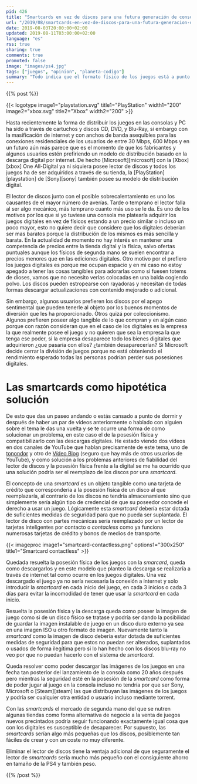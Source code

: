 ```yaml
---
pid: 426
title: "Smartcards en vez de discos para una futura generación de consolas"
url: "/2019/08/smartcards-en-vez-de-discos-para-una-futura-generacion-de-consolas/"
date: 2019-08-03T20:00:00+02:00
updated: 2019-08-11T03:00:00+02:00
language: "es"
rss: true
sharing: true
comments: true
promoted: false
image: "images/ps4.jpg"
tags: ["juegos", "opinion", "planeta-codigo"]
summary: "Todo indica que el formato físico de los juegos está a punto de desaparecer en una futura generación de consolas no muy lejana como ya ha ocurrido en gran medida con la música o los libros. Pero los juegos digitales crean otros problemas que los juegos físicos no tienen y es el motivo por el que algunos usuarios son contrarios a solo los digitales, ¿sería posible solución a los problemas de los juegos físicos y de los digitales? Aquí teorizo sobre este tema y planteo una solución, las _smartcards_."
---
```


{{% post %}}

{{< logotype image1="playstation.svg" title1="PlayStation" width1="200" image2="xbox.svg" title2="Xbox" width2="200" >}}

Hasta recientemente la forma de distribuir los juegos en las consolas y PC ha sido a través de cartuchos y discos CD, DVD, y Blu-Ray, si embargo con la masificación de internet y con anchos de banda asequibles para las conexiones residenciales de los usuarios de entre 30 Mbps, 600 Mbps y en un futuro aún más parece que es el momento de que los fabricantes y algunos usuarios estén prefiriendo un modelo de distribución basado en la descarga digital por internet. De hecho [Microsoft][microsoft] con la [Xbox][xbox] One All-Digital ya ni siquiera posee lector de discos y todos los juegos ha de ser adquiridos a través de su tienda, la [PlayStation][playstation] de [Sony][sony] también posee su modelo de distribución digital.

El lector de discos junto con el posible sobrecalentamiento es uno los causantes de el mayor número de averías. Tarde o temprano el lector falla al ser algo mecánico, más temprano cuanto más uso se le da. Es uno de los motivos por los que si yo tuviese una consola me platearía adquirir los juegos digitales en vez de físicos estando a un precio similar o incluso un poco mayor, esto no quiere decir que considere que los digitales deberían ser mas baratos porque la distribución de los mismos es más sencilla y barata. En la actualidad de momento no hay interés en mantener una competencia de precios entre la tienda digital y la física, salvo ofertas puntuales aunque los físicos de segunda mano se suelen encontrar a precios menores que en las ediciones digitales. Otro motivo por el prefiero los juegos digitales es porque me ocupan espacio y en mi caso no estoy apegado a tener las cosas tangibles para adorarlas como si fuesen totems de dioses, vamos que no necesito verlas colocadas en una balda cogiendo polvo. Los discos pueden estropearse con rayadoras y necesitan de todas formas descargar actualizaciones con contenido mejorado o adicional.

Sin embargo, algunos usuarios prefieren los discos por el apego sentimental que pueden tenerle al objeto por los buenos momentos de diversión que les ha proporcionado. Otros quizá por coleccionismo. Algunos prefieren poseer algo tangible de lo que compran y en algún caso porque con razón consideran que en el caso de los digitales es la empresa la que realmente posee el juego y no quieren que sea la empresa la que tenga ese poder, si la empresa desaparece todo los bienes digitales que adquirieron ¿que pasaría con ellos? ¿también desaparecerían? Si Microsoft decide cerrar la división de juegos porque no está obteniendo el rendimiento esperado todas las personas podrían perder sus posesiones digitales.

# Las smartcards como hipotética solución

De esto que das un paseo andando o estás cansado a punto de dormir y después de haber un par de vídeos anteriormente o hablado con alguien sobre el tema le das una vuelta y se te ocurre una forma de como solucionar un problema, en este caso el de la posesión física y compatibilizarlo con las descargas digitales. He estado viendo dos vídeos en dos canales de YouTube que hablan precisamente de este tema, uno de [tonondor](https://www.youtube.com/watch?v=7mZzJYH4FcE) y otro de [Vídeo Blog](https://www.youtube.com/watch?v=-F-MrmOpMas) (seguro que hay más de otros usuarios de YouTube), y como solución a los problemas anteriores de fiabilidad del lector de discos y la posesión física frente a la digital se me ha ocurrido que una solución podría ser el reemplazo de los discos por una _smartcard_.

El concepto de una _smartcard_ es un objeto tangible como una tarjeta de crédito que correspondería a la posesión física de un disco al que reemplazaría, al contrario de los discos no tendría almacenamiento sino que simplemente sería algún tipo de credencial de que su poseedor concede el derecho a usar un juego. Lógicamente esta _smartcard_ debería estar dotada de suficientes medidas de seguridad para que no pueda ser suplantada. El lector de disco con partes mecánicas sería reemplazado por un lector de tarjetas inteligentes por contacto o _contacless_ como ya funciona numerosas tarjetas de crédito y bonos de medios de transporte.

<div class="media">
    {{< imageproc
        image1="smartcard-contactless.png" options1="300x250" title1="Smartcard contactless" >}}
</div>

Quedada resuelta la posesión física de los juegos con la _smarcard_, queda como descargarlos y en este modelo que planteo la descarga se realizaría a través de internet tal como ocurre en los juegos digitales. Una vez descargado el juego ya no sería necesaria la conexión a internet y solo introducir la _smartcard_ en cada inicio del juego, en cada 3 inicios o cada 3 días para evitar la incomodidad de tener que usar la _smartcard_ en cada inicio.

Resuelta la posesión física y la descarga queda como poseer la imagen de juego como si de un disco físico se tratase y podría ser dando la posibilidad de guardar la imagen instalable de juego en un disco duro externo ya sea en una imagen ISO u otro formato de imagen. Nuevamente tanto la _smartcard_ como la imagen de disco debería estar dotada de suficientes medidas de seguridad para que estos no puedan ser alterados, suplantados o usados de forma ilegítima pero si lo han hecho con los discos blu-ray no veo por que no puedan hacerlo con el sistema de _smartcard_.

Queda resolver como poder descargar las imágenes de los juegos en una fecha tan posterior del lanzamiento de la consola como 20 años después pero mientras la seguridad esté en la posesión de la _smartcard_ como forma de poder jugar al juego en la consola incluso no tendría por que ser Sony, Microsoft o [Steam][steam] las que distribuyan las imágenes de los juegos y podría ser cualquier otra entidad o usuario incluso mediante torrent.

Con las _smartcards_ el mercado de segunda mano del que se nutren algunas tiendas como forma alternativa de negocio a la venta de juegos nuevos precintados podría seguir funcionando exactamente igual cosa que con los digitales es susceptible de desaparecer. Por supuesto, las _smartcards_ serían algo más pequeñas que los discos, posiblemente tan fáciles de crear y con un coste no muy diferente.

Eliminar el lector de discos tiene la ventaja adicional de que seguramente el lector de _smartcards_ sería mucho más pequeño con el consiguiente ahorro en tamaño de la PS4 y también peso.

{{% /post %}}
